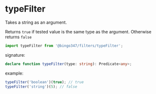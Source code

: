 # typeFilter

Takes a string as an argument. 

Returns `true` if tested value is the same type as the argument. Otherwise returns `false`

```javascript
import typeFilter from '@bingo347/filters/typeFilter';
```

signature:

```typescript
declare function typeFilter(type: string): Predicate<any>;
```

example:

```javascript
typeFilter('boolean')(true); // true
typeFilter('string')(5); // false
```